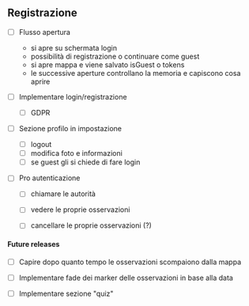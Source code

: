 ## Registrazione

- [ ] Flusso apertura
	- si apre su schermata login
	- possibilità di registrazione o continuare come guest
	- si apre mappa e viene salvato isGuest o tokens
	- le successive aperture controllano la memoria e capiscono cosa aprire

- [ ] Implementare login/registrazione
	- [ ] GDPR
	
- [ ] Sezione profilo in impostazione
	- [ ] logout
	- [ ] modifica foto e informazioni
	- [ ] se guest gli si chiede di fare login
	
- [ ] Pro autenticazione
	- [ ] chiamare le autorità
	- [ ] vedere le proprie osservazioni
	- [ ] cancellare le proprie osservazioni (?)


#### Future releases

- [ ] Capire dopo quanto tempo le osservazioni scompaiono dalla mappa

- [ ] Implementare fade dei marker delle osservazioni in base alla data

- [ ] Implementare sezione "quiz"
